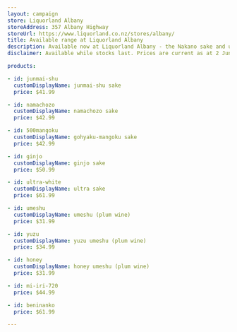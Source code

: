 ```yaml
---
layout: campaign
store: Liquorland Albany
storeAddress: 357 Albany Highway
storeUrl: https://www.liquorland.co.nz/stores/albany/
title: Available range at Liquorland Albany
description: Available now at Liquorland Albany - the Nakano sake and umeshu (plum wine) range.
disclaimer: Available while stocks last. Prices are current as at 2 June 2022.

products:

- id: junmai-shu
  customDisplayName: junmai-shu sake
  price: $41.99

- id: namachozo
  customDisplayName: namachozo sake
  price: $42.99

- id: 500mangoku
  customDisplayName: gohyaku-mangoku sake
  price: $42.99

- id: ginjo
  customDisplayName: ginjo sake
  price: $50.99

- id: ultra-white
  customDisplayName: ultra sake
  price: $61.99

- id: umeshu
  customDisplayName: umeshu (plum wine)
  price: $31.99

- id: yuzu
  customDisplayName: yuzu umeshu (plum wine)
  price: $34.99

- id: honey
  customDisplayName: honey umeshu (plum wine)
  price: $31.99

- id: mi-iri-720
  price: $44.99

- id: beninanko
  price: $61.99

---
```

